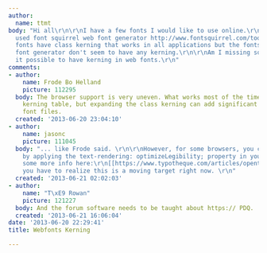 ```yaml
---
author:
  name: ttmt
body: "Hi all\r\n\r\nI have a few fonts I would like to use online.\r\n\r\nI have
  used font squirrel web font generator http://www.fontsquirrel.com/tools/webfont-generator\r\n\r\nThe
  fonts have class kerning that works in all applications but the fonts from the web
  font generator don't seem to have any kerning.\r\n\r\nAm I missing something, is
  it possible to have kerning in web fonts.\r\n"
comments:
- author:
    name: Frode Bo Helland
    picture: 112295
  body: The browser support is very uneven. What works most of the times is a flat
    kerning table, but expanding the class kerning can add significant weight to the
    font files.
  created: '2013-06-20 23:04:10'
- author:
    name: jasonc
    picture: 111045
  body: "... like Frode said. \r\n\r\nHowever, for some browsers, you can get kerning
    by applying the text-rendering: optimizeLegibility; property in your css.\r\n\r\nThere's
    some more info here:\r\n[[https://www.typotheque.com/articles/opentype_features_in_web_browsers_-_tests#kern]]\r\nalthough
    you have to realize this is a moving target right now. \r\n"
  created: '2013-06-21 02:02:03'
- author:
    name: "T\xE9 Rowan"
    picture: 121227
  body: And the forum software needs to be taught about https:// PDQ.
  created: '2013-06-21 16:06:04'
date: '2013-06-20 22:29:41'
title: Webfonts Kerning

---
```

